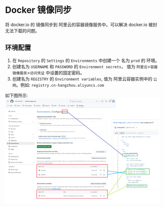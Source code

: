 # Docker 镜像同步

将 docker.io 的 镜像同步到 阿里云的容器镜像服务中。可以解决 docker.io 被封无法下载的问题。

## 环境配置
1. 在 `Repository` 的 `Settings` 的 `Environments` 中创建一个 名为 `prod` 的 环境。
2. 创建名为 `USERNAME` 和 `PASSWORD` 的 `Environment secrets`， 值为 `阿里云`>`容器镜像服务`>`访问凭证` 中设置的固定密码。
3. 创建名为 `REGISTRY` 的 `Environment variables`, 值为 阿里云容器实例中的 `公网`。例如: `registry.cn-hangzhou.aliyuncs.com`

如下图所示:
![](environments_config.png)
